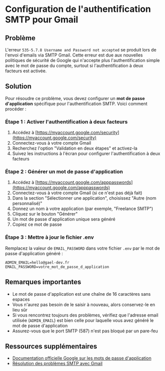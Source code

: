 # Configuration de l'authentification SMTP pour Gmail

## Problème

L'erreur `535-5.7.8 Username and Password not accepted` se produit lors de l'envoi d'emails via SMTP Gmail. Cette erreur est due aux nouvelles politiques de sécurité de Google qui n'accepte plus l'authentification simple avec le mot de passe du compte, surtout si l'authentification à deux facteurs est activée.

## Solution

Pour résoudre ce problème, vous devez configurer un **mot de passe d'application** spécifique pour l'authentification SMTP. Voici comment procéder :

### Étape 1 : Activer l'authentification à deux facteurs

1. Accédez à [https://myaccount.google.com/security](https://myaccount.google.com/security)
2. Connectez-vous à votre compte Gmail
3. Recherchez l'option "Validation en deux étapes" et activez-la
4. Suivez les instructions à l'écran pour configurer l'authentification à deux facteurs

### Étape 2 : Générer un mot de passe d'application

1. Accédez à [https://myaccount.google.com/apppasswords](https://myaccount.google.com/apppasswords)
2. Connectez-vous à votre compte Gmail (si ce n'est pas déjà fait)
3. Dans la section "Sélectionner une application", choisissez "Autre (nom personnalisé)"
4. Donnez un nom à votre application (par exemple, "Freelance SMTP")
5. Cliquez sur le bouton "Générer"
6. Un mot de passe d'application unique sera généré
7. Copiez ce mot de passe

### Étape 3 : Mettre à jour le fichier .env

Remplacez la valeur de `EMAIL_PASSWORD` dans votre fichier `.env` par le mot de passe d'application généré :

```
ADMIN_EMAIL=hello@gael-dev.fr
EMAIL_PASSWORD=votre_mot_de_passe_d_application
```

## Remarques importantes

- Le mot de passe d'application est une chaîne de 16 caractères sans espaces
- Vous n'aurez pas besoin de le saisir à nouveau, alors conservez-le en lieu sûr
- Si vous rencontrez toujours des problèmes, vérifiez que l'adresse email utilisée (`ADMIN_EMAIL`) est bien celle pour laquelle vous avez généré le mot de passe d'application
- Assurez-vous que le port SMTP (587) n'est pas bloqué par un pare-feu

## Ressources supplémentaires

- [Documentation officielle Google sur les mots de passe d'application](https://support.google.com/accounts/answer/185833)
- [Résolution des problèmes SMTP avec Gmail](https://support.google.com/mail/answer/7126229)